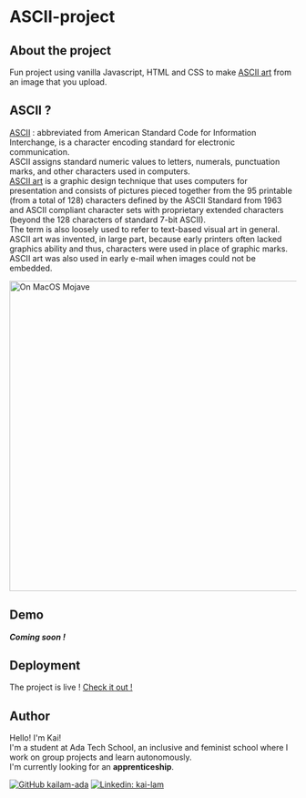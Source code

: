 # ASCII-project
<!-- ABOUT THE PROJECT -->

## About the project

Fun project using vanilla Javascript, HTML and CSS to make [ASCII art](https://en.wikipedia.org/wiki/ASCII_art) from an image that you upload.

## ASCII ?

[ASCII](https://en.wikipedia.org/wiki/ASCII) : abbreviated from American Standard Code for Information Interchange, is a character encoding standard for electronic communication.<br/>
ASCII assigns standard numeric values to letters, numerals, punctuation marks, and other characters used in computers.<br/>
[ASCII art](https://en.wikipedia.org/wiki/ASCII_art) is a graphic design technique that uses computers for presentation and consists of pictures pieced together from the 95 printable (from a total of 128) characters defined by the ASCII Standard from 1963 and ASCII compliant character sets with proprietary extended characters (beyond the 128 characters of standard 7-bit ASCII).<br/>
The term is also loosely used to refer to text-based visual art in general.<br/>
ASCII art was invented, in large part, because early printers often lacked graphics ability and thus, characters were used in place of graphic marks.<br/>
ASCII art was also used in early e-mail when images could not be embedded.
<p><a href="https://commons.wikimedia.org/wiki/File:Neofetch.png#/media/File:Neofetch.png"><img src="https://upload.wikimedia.org/wikipedia/commons/3/30/Neofetch.png" alt="On MacOS Mojave" height="545" width="1100"></a></p>

## Demo

***Coming soon !***

## Deployment

The project is live ! [Check it out !](https://kailam-ada.github.io/ASCII-project/)

## Author

Hello! I'm Kai!<br/>
I'm a student at Ada Tech School, an inclusive and feminist school where I work on group projects and learn autonomously.<br/>
I'm currently looking for an **apprenticeship**.

[![GitHub kailam-ada](https://img.shields.io/github/followers/kailam-ada)](https://github.com/kailam-ada)
[![Linkedin: kai-lam](https://img.shields.io/badge/-kailam-blue?style=flat-square&logo=Linkedin&logoColor=white&link=https://www.linkedin.com/in/kai-lam)](https://linkedin.com/in/kai-lam)

